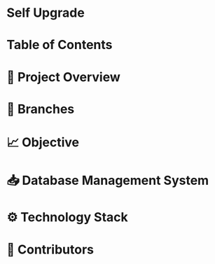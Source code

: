 # Self Upgrade


# Table of Contents

# 🎯 Project Overview

# 🌳 Branches

# 📈 Objective

# 📥 Database Management System

# ⚙️ Technology Stack

# 👷‍ Contributors
